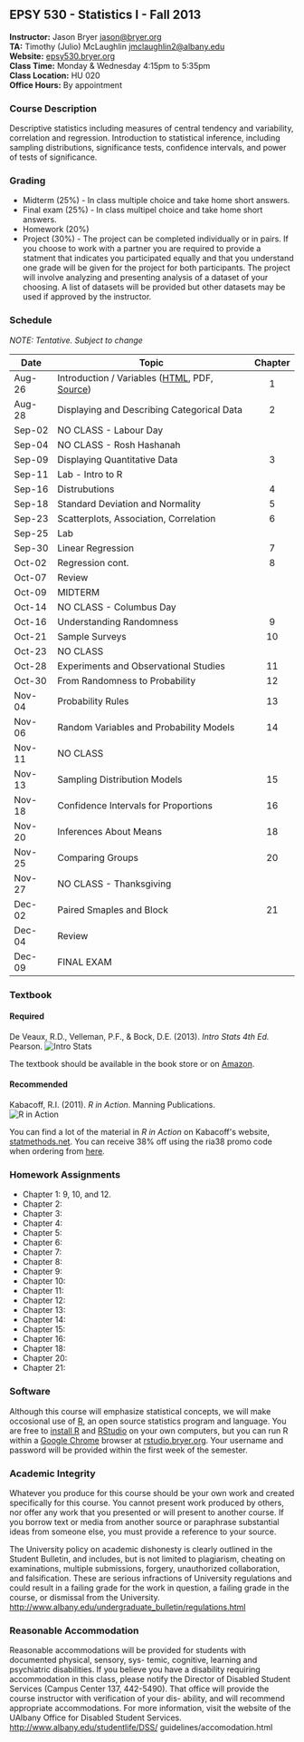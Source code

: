 ## EPSY 530 - Statistics I - Fall 2013

**Instructor:** Jason Bryer [jason@bryer.org](mailto:jason@bryer.org)  
**TA:** Timothy (Julio) McLaughlin [jmclaughlin2@albany.edu](mailto:jmclaughlin2@albany.edu)  
**Website:** [epsy530.bryer.org](http://epsy530.bryer.org)  
**Class Time:** Monday & Wednesday 4:15pm to 5:35pm  
**Class Location:** HU 020  
**Office Hours:** By appointment  

### Course Description

Descriptive statistics including measures of central tendency and variability, correlation and regression. Introduction to statistical inference, including sampling distributions, significance tests, confidence intervals, and power of tests of significance.

### Grading

* Midterm (25%) - In class multiple choice and take home short answers.
* Final exam (25%) - In class multipel choice and take home short answers.
* Homework (20%)
* Project (30%) - The project can be completed individually or in pairs. If you choose to work with a partner you are required to provide a statment that indicates you participated equally and that you understand one grade will be given for the project for both participants. The project will involve analyzing and presenting analysis of a dataset of your choosing. A list of datasets will be provided but other datasets may be used if approved by the instructor.

### Schedule

*NOTE: Tentative. Subject to change*

Date   | Topic | Chapter
-------|-------|:--------:
Aug-26 | Introduction / Variables ([HTML](http://htmlpreview.github.io/?https://github.com/jbryer/EPSY530Fall2013/blob/master/Slides/Class01.html), PDF, [Source](Slides/Class01.Rmd)) | 1
Aug-28 | Displaying and Describing Categorical Data | 2
Sep-02 | NO CLASS - Labour Day | 
Sep-04 | NO CLASS - Rosh Hashanah | 
Sep-09 | Displaying Quantitative Data | 3
Sep-11 | Lab - Intro to R | 
Sep-16 | Distrubutions | 4
Sep-18 | Standard Deviation and Normality | 5
Sep-23 | Scatterplots, Association, Correlation | 6
Sep-25 | Lab | 
Sep-30 | Linear Regression | 7
Oct-02 | Regression cont. | 8
Oct-07 | Review | 
Oct-09 | MIDTERM | 
Oct-14 | NO CLASS - Columbus Day | 
Oct-16 | Understanding Randomness | 9
Oct-21 | Sample Surveys | 10
Oct-23 | NO CLASS | 
Oct-28 | Experiments and Observational Studies | 11
Oct-30 | From Randomness to Probability | 12
Nov-04 | Probability Rules | 13
Nov-06 | Random Variables and Probability Models | 14
Nov-11 | NO CLASS | 
Nov-13 | Sampling Distribution Models | 15
Nov-18 | Confidence Intervals for Proportions | 16
Nov-20 | Inferences About Means | 18
Nov-25 | Comparing Groups | 20
Nov-27 | NO CLASS - Thanksgiving | 
Dec-02 | Paired Smaples and Block | 21
Dec-04 | Review | 
Dec-09 | FINAL EXAM | 	


### Textbook

#### Required

De Veaux, R.D., Velleman, P.F., & Bock, D.E. (2013). *Intro Stats 4th Ed.* Pearson.
![Intro Stats](http://ecx.images-amazon.com/images/I/51dhcukukGL._SY300_.jpg)

The textbook should be available in the book store or on [Amazon](http://www.amazon.com/Intro-Stats-Edition-Richard-Veaux/dp/0321825276/ref=sr_1_3?ie=UTF8&qid=1375575375&sr=8-3&keywords=intro+stats).

#### Recommended

Kabacoff, R.I. (2011). *R in Action*. Manning Publications.  
![R in Action](http://www.manning.com/kabacoff/kabacoff_cover150.jpg)

You can find a lot of the material in *R in Action* on Kabacoff's website, [statmethods.net](http:http://statmethods.net/). You can receive 38% off using the ria38 promo code when ordering from [here](http://www.manning.com/kabacoff/).


### Homework Assignments

* Chapter 1: 9, 10, and 12.
* Chapter 2: 
* Chapter 3: 
* Chapter 4: 
* Chapter 5: 
* Chapter 6: 
* Chapter 7: 
* Chapter 8: 
* Chapter 9: 
* Chapter 10: 
* Chapter 11: 
* Chapter 12: 
* Chapter 13: 
* Chapter 14: 
* Chapter 15: 
* Chapter 16:  
* Chapter 18: 
* Chapter 20: 
* Chapter 21: 


### Software

Although this course will emphasize statistical concepts, we will make occosional use of [R](http://r-project.org), an open source statistics program and language. You are free to [install R](http://cran.r-project.org/) and [RStudio](http://rstudio.com) on your own computers, but you can run R within a [Google Chrome](http://google.com/chrome) browser at [rstudio.bryer.org](http://rstudio.bryer.org). Your username and password will be provided within the first week of the semester.

### Academic Integrity

Whatever you produce for this course should be your own work and created specifically for this course. You cannot present work produced by others, nor offer any work that you presented or will present to another course. If you borrow text or media from another source or paraphrase substantial ideas from someone else, you must provide a reference to your source.

The University policy on academic dishonesty is clearly outlined in the Student Bulletin, and includes, but is not limited to plagiarism, cheating on examinations, multiple submissions, forgery, unauthorized collaboration, and falsification. These are serious infractions of University regulations and could result in a failing grade for the work in question, a failing grade in the course, or dismissal from the University. http://www.albany.edu/undergraduate_bulletin/regulations.html

### Reasonable Accommodation

Reasonable accommodations will be provided for students with documented physical, sensory, sys- temic, cognitive, learning and psychiatric disabilities. If you believe you have a disability requiring accommodation in this class, please notify the Director of Disabled Student Services (Campus Center 137, 442-5490). That office will provide the course instructor with verification of your dis- ability, and will recommend appropriate accommodations. For more information, visit the website of the UAlbany Office for Disabled Student Services. http://www.albany.edu/studentlife/DSS/ guidelines/accomodation.html
